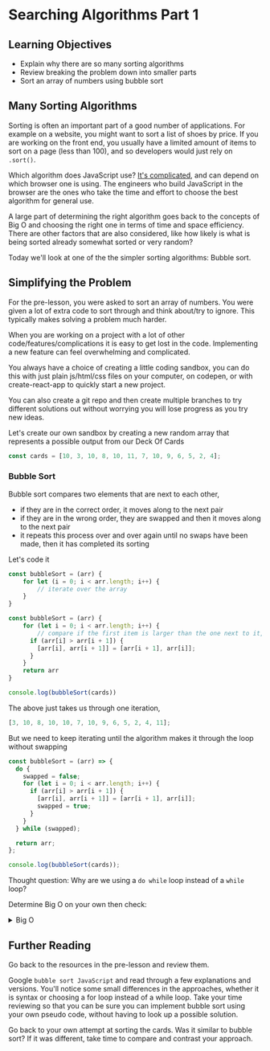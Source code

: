 # Searching Algorithms Part 1

## Learning Objectives

- Explain why there are so many sorting algorithms
- Review breaking the problem down into smaller parts
- Sort an array of numbers using bubble sort

## Many Sorting Algorithms

Sorting is often an important part of a good number of applications. For example on a website, you might want to sort a list of shoes by price. If you are working on the front end, you usually have a limited amount of items to sort on a page (less than 100), and so developers would just rely on `.sort()`.

Which algorithm does JavaScript use? [It's complicated](https://www.tutorialspoint.com/which-algorithm-does-the-javascript-arrayhashsort-function-use), and can depend on which browser one is using. The engineers who build JavaScript in the browser are the ones who take the time and effort to choose the best algorithm for general use.

A large part of determining the right algorithm goes back to the concepts of Big O and choosing the right one in terms of time and space efficiency. There are other factors that are also considered, like how likely is what is being sorted already somewhat sorted or very random?

Today we'll look at one of the the simpler sorting algorithms: Bubble sort.

## Simplifying the Problem

For the pre-lesson, you were asked to sort an array of numbers. You were given a lot of extra code to sort through and think about/try to ignore. This typically makes solving a problem much harder.

When you are working on a project with a lot of other code/features/complications it is easy to get lost in the code. Implementing a new feature can feel overwhelming and complicated.

You always have a choice of creating a little coding sandbox, you can do this with just plain js/html/css files on your computer, on codepen, or with create-react-app to quickly start a new project.

You can also create a git repo and then create multiple branches to try different solutions out without worrying you will lose progress as you try new ideas.

Let's create our own sandbox by creating a new random array that represents a possible output from our Deck Of Cards

```js
const cards = [10, 3, 10, 8, 10, 11, 7, 10, 9, 6, 5, 2, 4];
```

### Bubble Sort

Bubble sort compares two elements that are next to each other,

- if they are in the correct order, it moves along to the next pair
- if they are in the wrong order, they are swapped and then it moves along to the next pair
- it repeats this process over and over again until no swaps have been made, then it has completed its sorting

Let's code it

```js
const bubbleSort = (arr) {
    for let (i = 0; i < arr.length; i++) {
        // iterate over the array
    }
}

```

```js
const bubbleSort = (arr) {
    for (let i = 0; i < arr.length; i++) {
        // compare if the first item is larger than the one next to it, if yes, then swap the positions
      if (arr[i] > arr[i + 1]) {
        [arr[i], arr[i + 1]] = [arr[i + 1], arr[i]];
      }
    }
    return arr
}

console.log(bubbleSort(cards))

```

The above just takes us through one iteration,

```js
[3, 10, 8, 10, 10, 7, 10, 9, 6, 5, 2, 4, 11];
```

But we need to keep iterating until the algorithm makes it through the loop without swapping

```js
const bubbleSort = (arr) => {
  do {
    swapped = false;
    for (let i = 0; i < arr.length; i++) {
      if (arr[i] > arr[i + 1]) {
        [arr[i], arr[i + 1]] = [arr[i + 1], arr[i]];
        swapped = true;
      }
    }
  } while (swapped);

  return arr;
};

console.log(bubbleSort(cards));
```

Thought question: Why are we using a `do while` loop instead of a `while` loop?

Determine Big O on your own then check:

<details><summary>Big O</summary>

Runtime: O(n^2) Memory O(1)

</details>

## Further Reading

Go back to the resources in the pre-lesson and review them.

Google `bubble sort JavaScript` and read through a few explanations and versions. You'll notice some small differences in the approaches, whether it is syntax or choosing a for loop instead of a while loop. Take your time reviewing so that you can be sure you can implement bubble sort using your own pseudo code, without having to look up a possible solution.

Go back to your own attempt at sorting the cards. Was it similar to bubble sort? If it was different, take time to compare and contrast your approach.
